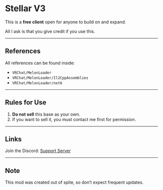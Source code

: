 # Stellar V3  

This is a **free client** open for anyone to build on and expand.

All I ask is that you give credit if you use this.

---

## References  
All references can be found inside:  
- `VRChat/MelonLoader`  
- `VRChat/MelonLoader/Il2CppAssemblies`  
- `VRChat/MelonLoader/net6`  

---

## Rules for Use
1. **Do not sell** this base as your own.  
2. If you want to sell it, you must contact me first for permission.

---

## Links  
Join the Discord: [Support Server](https://discord.gg/myuWgYP8WS)  

---

## Note  
This mod was created out of spite, so don’t expect frequent updates.
